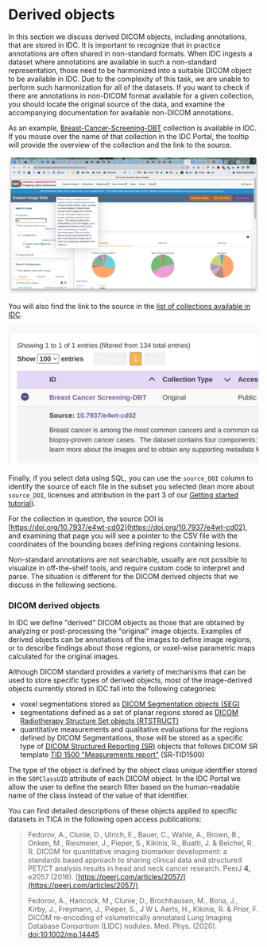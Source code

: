 # Derived objects

In this section we discuss derived DICOM objects, including annotations, that are stored in IDC. It is important to recognize that in practice annotations are often shared in non-standard formats. When IDC ingests a dataset where annotations are available in such a non-standard representation,  those need to be harmonized into a suitable DICOM object to be available in IDC. Due to the complexity of this task, we are unable to perform such harmonization for all of the datasets. If you want to check if there are annotations in non-DICOM format available for a given collection, you should locate the original source of the data, and examine the accompanying documentation for available non-DICOM annotations.

As an example, [Breast-Cancer-Screening-DBT](https://portal.imaging.datacommons.cancer.gov/explore/filters/?collection\_id=Community\&collection\_id=breast\_cancer\_screening\_dbt) collection is available in IDC. If you mouse over the name of that collection in the IDC Portal, the tooltip will provide the overview of the collection and the link to the source.

![](<../../.gitbook/assets/image (2).png>)

You will also find the link to the source in the [list of collections available in IDC](https://portal.imaging.datacommons.cancer.gov/collections/).

![](../../.gitbook/assets/image.png)

Finally, if you select data using SQL, you can use the `source_DOI` column to identify the source of each file in the subset you selected (lean more about `source_DOI`, licenses and attribution in the part 3 of our [Getting started tutorial](https://github.com/ImagingDataCommons/IDC-Tutorials/tree/master/notebooks/getting\_started)).

For the collection in question, the source DOI is [https://doi.org/10.7937/e4wt-cd02](https://doi.org/10.7937/e4wt-cd02), and examining that page you will see a pointer to the CSV file with the coordinates of the bounding boxes defining regions containing lesions.

Non-standard annotations are not searchable, usually are not possible to visualize in off-the-shelf tools, and require custom code to interpret and parse. The situation is different for the DICOM derived objects that we discuss in the following sections.

### DICOM derived objects

In IDC we define "derived" DICOM objects as those that are obtained by analyzing or post-processing the "original" image objects. Examples of derived objects can be annotations of the images to define image regions, or to describe findings about those regions, or voxel-wise parametric maps calculated for the original images.

Although DICOM standard provides a variety of mechanisms that can be used to store specific types of derived objects, most of the image-derived objects currently stored in IDC fall into the following categories:

* voxel segmentations stored as [DICOM Segmentation objects (SEG)](dicom-segmentations.md)
* segmentations defined as a set of planar regions stored as [DICOM Radiotherapy Structure Set objects (RTSTRUCT)](./#radiotherapy-structure-sets)
* quantitative measurements and qualitative evaluations for the regions defined by DICOM Segmentations, those will be stored as a specific type of [DICOM Structured Reporting (SR)](dicom-structured-reports.md) objects that follows DICOM SR template [TID 1500 "Measurements report"](http://dicom.nema.org/medical/dicom/current/output/chtml/part16/chapter\_A.html#sect\_TID\_1500) (SR-TID1500)

The type of the object is defined by the object class unique identifier stored in the `SOPClassUID` attribute of each DICOM object. In the IDC Portal we allow the user to define the search filter based on the human-readable name of the class instead of the value of that identifier.

You can find detailed descriptions of these objects applied to specific datasets in TICA in the following open access publications:

> Fedorov, A., Clunie, D., Ulrich, E., Bauer, C., Wahle, A., Brown, B., Onken, M., Riesmeier, J., Pieper, S., Kikinis, R., Buatti, J. & Beichel, R. R. DICOM for quantitative imaging biomarker development: a standards based approach to sharing clinical data and structured PET/CT analysis results in head and neck cancer research. PeerJ **4,** e2057 (2016). [https://peerj.com/articles/2057/](https://peerj.com/articles/2057/)
>
> Fedorov, A., Hancock, M., Clunie, D., Brochhausen, M., Bona, J., Kirby, J., Freymann, J., Pieper, S., J W L Aerts, H., Kikinis, R. & Prior, F. DICOM re-encoding of volumetrically annotated Lung Imaging Database Consortium (LIDC) nodules. Med. Phys. (2020). [doi:10.1002/mp.14445](https://pubmed.ncbi.nlm.nih.gov/32772385/)



